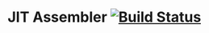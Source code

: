 # JIT Assembler  [![Build Status](https://secure.travis-ci.org/indutny/jit.js.png)](http://travis-ci.org/indutny/jit.js)

